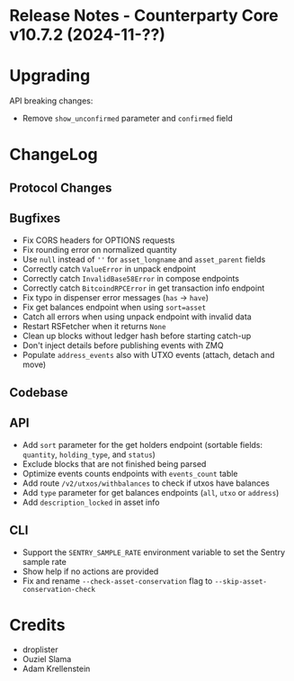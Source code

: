 # Release Notes - Counterparty Core v10.7.2 (2024-11-??)



# Upgrading

API breaking changes:

- Remove `show_unconfirmed` parameter and `confirmed` field


# ChangeLog

## Protocol Changes

## Bugfixes

- Fix CORS headers for OPTIONS requests
- Fix rounding error on normalized quantity
- Use `null` instead of `''` for `asset_longname` and `asset_parent` fields
- Correctly catch `ValueError` in unpack endpoint
- Correctly catch `InvalidBase58Error` in compose endpoints
- Correctly catch `BitcoindRPCError` in get transaction info endpoint
- Fix typo in dispenser error messages (`has` -> `have`)
- Fix get balances endpoint when using `sort=asset`
- Catch all errors when using unpack endpoint with invalid data
- Restart RSFetcher when it returns `None`
- Clean up blocks without ledger hash before starting catch-up
- Don't inject details before publishing events with ZMQ
- Populate `address_events` also with UTXO events (attach, detach and move)

## Codebase


## API

- Add `sort` parameter for the get holders endpoint (sortable fields: `quantity`, `holding_type`, and `status`)
- Exclude blocks that are not finished being parsed
- Optimize events counts endpoints with `events_count` table
- Add route `/v2/utxos/withbalances` to check if utxos have balances
- Add `type` parameter for get balances endpoints (`all`, `utxo` or `address`)
- Add `description_locked` in asset info

## CLI

- Support the `SENTRY_SAMPLE_RATE` environment variable to set the Sentry sample rate
- Show help if no actions are provided
- Fix and rename `--check-asset-conservation` flag to `--skip-asset-conservation-check`

# Credits

* droplister 
* Ouziel Slama
* Adam Krellenstein
